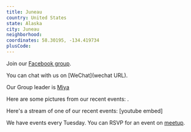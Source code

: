 ```yaml
---
title: Juneau
country: United States
state: Alaska
city: Juneau
neighborhood: 
coordinates: 58.30195, -134.419734
plusCode:
---
```

Join our [Facebook group](https://www.facebook.com/groups/free.code.camp.juneau).

You can chat with us on [WeChat](wechat URL).

Our Group leader is [Miya](freecodecamp.org/miya)

Here are some pictures from our recent events:
![]().

Here's a stream of one of our recent events:
[youtube embed]

We have events every Tuesday. You can RSVP for an event on [meetup](meetupurl).
